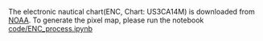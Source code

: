 The electronic nautical chart(ENC, Chart: US3CA14M) is downloaded from [NOAA](https://charts.noaa.gov/InteractiveCatalog/nrnc.shtml).
To generate the pixel map, please run the notebook [code/ENC_process.ipynb](https://github.com/chuanhui-hu/LongRange-RiskAware-Astar/blob/main/code/ENC_process.ipynb)
